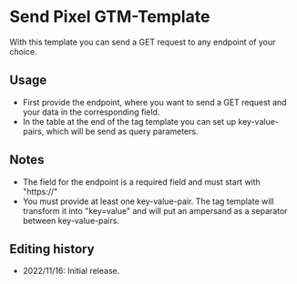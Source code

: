 # Send Pixel GTM-Template

With this template you can send a GET request to any endpoint of your choice.

## Usage

- First provide the endpoint, where you want to send a GET request and your data in the corresponding field.
- In the table at the end of the tag template you can set up key-value-pairs, which will be send as query parameters.

## Notes

- The field for the endpoint is a required field and must start with "https://"
- You must provide at least one key-value-pair. The tag template will transform it into "key=value" and will put an ampersand as a separator between key-value-pairs.

## Editing history

- 2022/11/16: Initial release.
